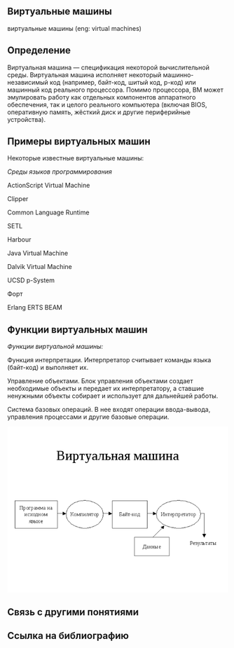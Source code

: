 ## Виртуальные машины
виртуальные машины (eng: virtual machines) 

## Определение
Виртуальная машина —  спецификация некоторой вычислительной среды. Виртуальная машина исполняет некоторый машинно-независимый код (например, байт-код, шитый код, p-код) или машинный код реального процессора. Помимо процессора, ВМ может эмулировать работу как отдельных компонентов аппаратного обеспечения, так и целого реального компьютера (включая BIOS, оперативную память, жёсткий диск и другие периферийные устройства). 
## Примеры виртуальных машин
Некоторые известные виртуальные машины:

*Среды языков программирования*

ActionScript Virtual Machine

Clipper

Common Language Runtime

SETL

Harbour

Java Virtual Machine

Dalvik Virtual Machine

UCSD p-System

Форт

Erlang ERTS BEAM

## Функции виртуальных машин
*Функции виртуальной машины:*

Функция интерпретации. Интерпретатор считывает команды языка (байт-код) и выполняет их.

Управление объектами. Блок управления объектами создает необходимые объекты и передает их интерпретатору, а ставшие ненужными объекты собирает и использует для дальнейшей работы.

Система базовых операций. В нее входят операции ввода-вывода, управления процессами и другие базовые операции.


![virtual machines](https://github.com/vernikkkkkkkkkkkkkkkkkkk/concept_new/blob/main/images/virtual%20machines.png)

## Связь с другими понятиями

## Cсылка на библиографию

